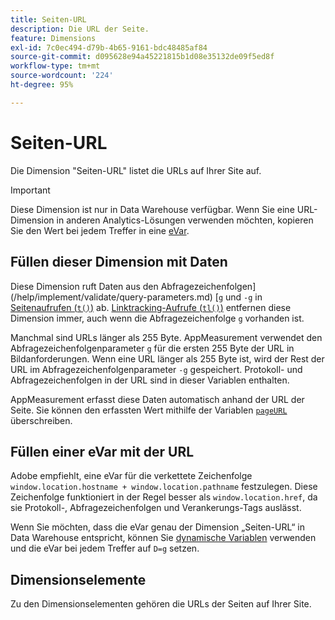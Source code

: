 ```yaml
---
title: Seiten-URL
description: Die URL der Seite.
feature: Dimensions
exl-id: 7c0ec494-d79b-4b65-9161-bdc48485af84
source-git-commit: d095628e94a45221815b1d08e35132de09f5ed8f
workflow-type: tm+mt
source-wordcount: '224'
ht-degree: 95%

---
```


# Seiten-URL

Die Dimension &quot;Seiten-URL&quot;[](overview.md) listet die URLs auf Ihrer Site auf.

>[!IMPORTANT]
>
>Diese Dimension ist nur in Data Warehouse verfügbar. Wenn Sie eine URL-Dimension in anderen Analytics-Lösungen verwenden möchten, kopieren Sie den Wert bei jedem Treffer in eine [eVar](evar.md).

## Füllen dieser Dimension mit Daten

Diese Dimension ruft Daten aus den Abfragezeichenfolgen](/help/implement/validate/query-parameters.md) [`g` und `-g` in [Seitenaufrufen (`t()`)](/help/implement/vars/functions/t-method.md) ab. [Linktracking-Aufrufe (`tl()`)](/help/implement/vars/functions/tl-method.md) entfernen diese Dimension immer, auch wenn die Abfragezeichenfolge `g` vorhanden ist.

Manchmal sind URLs länger als 255 Byte. AppMeasurement verwendet den Abfragezeichenfolgenparameter `g` für die ersten 255 Byte der URL in Bildanforderungen. Wenn eine URL länger als 255 Byte ist, wird der Rest der URL im Abfragezeichenfolgenparameter `-g` gespeichert. Protokoll- und Abfragezeichenfolgen in der URL sind in dieser Variablen enthalten.

AppMeasurement erfasst diese Daten automatisch anhand der URL der Seite. Sie können den erfassten Wert mithilfe der Variablen [`pageURL`](/help/implement/vars/page-vars/pageurl.md) überschreiben.

## Füllen einer eVar mit der URL

Adobe empfiehlt, eine eVar für die verkettete Zeichenfolge `window.location.hostname + window.location.pathname` festzulegen. Diese Zeichenfolge funktioniert in der Regel besser als `window.location.href`, da sie Protokoll-, Abfragezeichenfolgen und Verankerungs-Tags auslässt.

Wenn Sie möchten, dass die eVar genau der Dimension „Seiten-URL“ in Data Warehouse entspricht, können Sie [dynamische Variablen](/help/implement/vars/page-vars/dynamic-variables.md) verwenden und die eVar bei jedem Treffer auf `D=g` setzen.

## Dimensionselemente

Zu den Dimensionselementen gehören die URLs der Seiten auf Ihrer Site.
